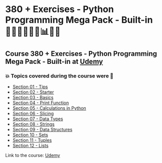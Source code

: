# 380 + Exercises - Python Programming Mega Pack - Built-in 👩🏻‍💻🤯🐍🤖📊🎲💽
## Course 380 + Exercises - Python Programming Mega Pack - Built-in at [Udemy](https://www.udemy.com/course/python-programming-modules-packages/)
### 💥 Topics covered during the course were 🚀
- [Section 01 - Tips](https://github.com/romulovieira777/380_Exercises_Python_Programming_Mega_Pack_Builtin/tree/master/Section_01_Tips)
- [Section 02 - Starter](https://github.com/romulovieira777/380_Exercises_Python_Programming_Mega_Pack_Builtin/tree/master/Section_02_Starter)
- [Section 03 - Basics](https://github.com/romulovieira777/380_Exercises_Python_Programming_Mega_Pack_Builtin/tree/master/Section_03_Basics)
- [Section 04 - Print Function](https://github.com/romulovieira777/380_Exercises_Python_Programming_Mega_Pack_Builtin/tree/master/Section_04_Print_Function)
- [Section 05 - Calculations in Python](https://github.com/romulovieira777/380_Exercises_Python_Programming_Mega_Pack_Builtin/tree/master/Section_05_Calculations_in_Python)
- [Section 06 - Slicing](https://github.com/romulovieira777/380_Exercises_Python_Programming_Mega_Pack_Builtin/tree/master/Section_06_Slicing)
- [Section 07 - Data Types](https://github.com/romulovieira777/380_Exercises_Python_Programming_Mega_Pack_Builtin/tree/master/Section_07_Data_Types)
- [Section 08 - Strings](https://github.com/romulovieira777/380_Exercises_Python_Programming_Mega_Pack_Builtin/tree/master/Section_08_Strings)
- [Section 09 - Data Structures](https://github.com/romulovieira777/380_Exercises_Python_Programming_Mega_Pack_Builtin/tree/master/Section_09_Data_Structures)
- [Section 10 - Sets](https://github.com/romulovieira777/380_Exercises_Python_Programming_Mega_Pack_Builtin/tree/master/Section_10_Sets)
- [Section 11 - Tuples](https://github.com/romulovieira777/380_Exercises_Python_Programming_Mega_Pack_Builtin/tree/master/Section_11_Tuples)
- [Section 12 - Lists]()

Link to the course: [Udemy](https://www.udemy.com/course/python-programming-modules-packages/)